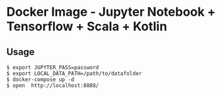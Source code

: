 # Docker Image - Jupyter Notebook + Tensorflow + Scala + Kotlin
## Usage
    $ export JUPYTER_PASS=password
    $ export LOCAL_DATA_PATH=/path/to/datafolder
    $ docker-compose up -d
    $ open  http://localhost:8888/
